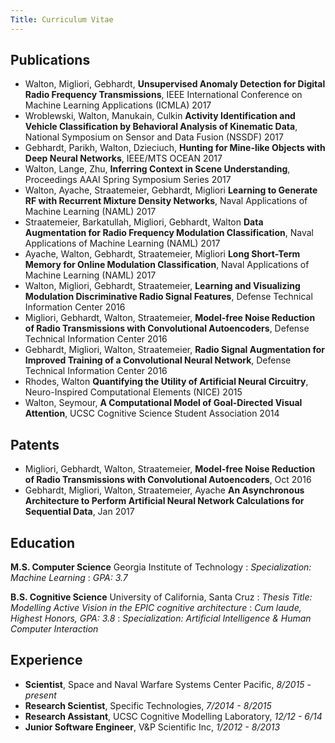 ```yaml
---
Title: Curriculum Vitae
---
```


Publications
------------

- Walton, Migliori, Gebhardt, __Unsupervised Anomaly Detection for Digital Radio Frequency Transmissions__, IEEE International Conference on Machine Learning Applications (ICMLA) 2017
- Wroblewski, Walton, Manukain, Culkin __Activity Identification and Vehicle Classification by Behavioral Analysis of Kinematic Data__, National Symposium on Sensor and Data Fusion (NSSDF) 2017
- Gebhardt, Parikh, Walton, Dzieciuch, __Hunting for Mine-like Objects with Deep Neural Networks__, IEEE/MTS OCEAN 2017
- Walton, Lange, Zhu, __Inferring Context in Scene Understanding__, Proceedings AAAI Spring Symposium Series 2017
- Walton, Ayache, Straatemeier, Gebhardt, Migliori __Learning to Generate RF with Recurrent Mixture Density Networks__, Naval Applications of Machine Learning (NAML) 2017
- Straatemeier, Barkatullah, Migliori, Gebhardt, Walton __Data Augmentation for Radio Frequency Modulation Classification__, Naval Applications of Machine Learning (NAML) 2017
- Ayache, Walton, Gebhardt, Straatemeier, Migliori __Long Short-Term Memory for Online Modulation Classification__, Naval Applications of Machine Learning (NAML) 2017
- Walton, Migliori, Gebhardt, Straatemeier, __Learning and Visualizing Modulation Discriminative Radio Signal Features__, Defense Technical Information Center 2016
- Migliori, Gebhardt, Walton, Straatemeier, __Model-free Noise Reduction of Radio Transmissions with Convolutional Autoencoders__, Defense Technical Information Center 2016
- Gebhardt, Migliori, Walton, Straatemeier, __Radio Signal Augmentation for Improved Training of a Convolutional Neural Network__, Defense Technical Information Center 2016
- Rhodes, Walton __Quantifying the Utility of Artificial Neural Circuitry__, Neuro-Inspired Computational Elements (NICE) 2015
- Walton, Seymour, __A Computational Model of Goal-Directed Visual Attention__, UCSC Cognitive Science Student Association 2014

Patents
-------

- Migliori, Gebhardt, Walton, Straatemeier, __Model-free Noise Reduction of Radio Transmissions with Convolutional Autoencoders__, Oct 2016
- Gebhardt, Migliori, Walton, Straatemeier, Ayache __An Asynchronous Architecture to Perform Artificial Neural Network Calculations for Sequential Data__, Jan 2017

Education
---------

**M.S. Computer Science** Georgia Institute of Technology
:   *Specialization: Machine Learning*
:   *GPA: 3.7*


**B.S. Cognitive Science** University of California, Santa Cruz
:   *Thesis Title: Modelling Active Vision in the EPIC cognitive architecture*
:   *Cum laude, Highest Honors, GPA: 3.8*
:   *Specialization: Artificial Intelligence & Human Computer Interaction*

Experience
----------

- **Scientist**, Space and Naval Warfare Systems Center Pacific, *8/2015 - present*
- **Research Scientist**, Specific Technologies, *7/2014 - 8/2015*
- **Research Assistant**, UCSC Cognitive Modelling Laboratory, *12/12 - 6/14*
- **Junior Software Engineer**, V&P Scientific Inc, *1/2012 - 8/2013*
